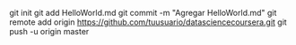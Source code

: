 git init
git add HelloWorld.md
git commit -m "Agregar HelloWorld.md"
git remote add origin https://github.com/tuusuario/datasciencecoursera.git
git push -u origin master
